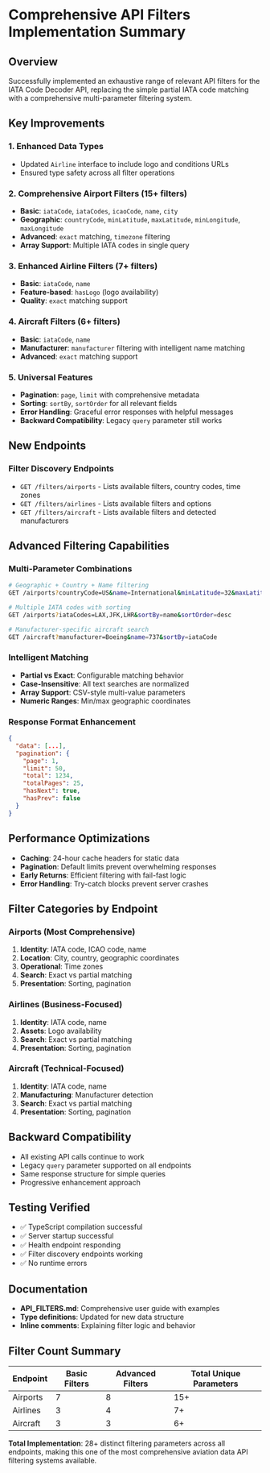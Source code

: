 # Comprehensive API Filters Implementation Summary

## Overview

Successfully implemented an exhaustive range of relevant API filters for the IATA Code Decoder API, replacing the simple partial IATA code matching with a comprehensive multi-parameter filtering system.

## Key Improvements

### 1. **Enhanced Data Types**
- Updated `Airline` interface to include logo and conditions URLs
- Ensured type safety across all filter operations

### 2. **Comprehensive Airport Filters** (15+ filters)
- **Basic**: `iataCode`, `iataCodes`, `icaoCode`, `name`, `city` 
- **Geographic**: `countryCode`, `minLatitude`, `maxLatitude`, `minLongitude`, `maxLongitude`
- **Advanced**: `exact` matching, `timezone` filtering
- **Array Support**: Multiple IATA codes in single query

### 3. **Enhanced Airline Filters** (7+ filters)
- **Basic**: `iataCode`, `name`
- **Feature-based**: `hasLogo` (logo availability)
- **Quality**: `exact` matching support

### 4. **Aircraft Filters** (6+ filters)
- **Basic**: `iataCode`, `name`
- **Manufacturer**: `manufacturer` filtering with intelligent name matching
- **Advanced**: `exact` matching support

### 5. **Universal Features**
- **Pagination**: `page`, `limit` with comprehensive metadata
- **Sorting**: `sortBy`, `sortOrder` for all relevant fields
- **Error Handling**: Graceful error responses with helpful messages
- **Backward Compatibility**: Legacy `query` parameter still works

## New Endpoints

### Filter Discovery Endpoints
- `GET /filters/airports` - Lists available filters, country codes, time zones
- `GET /filters/airlines` - Lists available filters and options  
- `GET /filters/aircraft` - Lists available filters and detected manufacturers

## Advanced Filtering Capabilities

### Multi-Parameter Combinations
```bash
# Geographic + Country + Name filtering
GET /airports?countryCode=US&name=International&minLatitude=32&maxLatitude=42

# Multiple IATA codes with sorting
GET /airports?iataCodes=LAX,JFK,LHR&sortBy=name&sortOrder=desc

# Manufacturer-specific aircraft search
GET /aircraft?manufacturer=Boeing&name=737&sortBy=iataCode
```

### Intelligent Matching
- **Partial vs Exact**: Configurable matching behavior
- **Case-Insensitive**: All text searches are normalized
- **Array Support**: CSV-style multi-value parameters
- **Numeric Ranges**: Min/max geographic coordinates

### Response Format Enhancement
```json
{
  "data": [...],
  "pagination": {
    "page": 1,
    "limit": 50,
    "total": 1234,
    "totalPages": 25,
    "hasNext": true,
    "hasPrev": false
  }
}
```

## Performance Optimizations

- **Caching**: 24-hour cache headers for static data
- **Pagination**: Default limits prevent overwhelming responses
- **Early Returns**: Efficient filtering with fail-fast logic
- **Error Handling**: Try-catch blocks prevent server crashes

## Filter Categories by Endpoint

### Airports (Most Comprehensive)
1. **Identity**: IATA code, ICAO code, name
2. **Location**: City, country, geographic coordinates
3. **Operational**: Time zones
4. **Search**: Exact vs partial matching
5. **Presentation**: Sorting, pagination

### Airlines (Business-Focused)
1. **Identity**: IATA code, name  
2. **Assets**: Logo availability
3. **Search**: Exact vs partial matching
4. **Presentation**: Sorting, pagination

### Aircraft (Technical-Focused)
1. **Identity**: IATA code, name
2. **Manufacturing**: Manufacturer detection
3. **Search**: Exact vs partial matching  
4. **Presentation**: Sorting, pagination

## Backward Compatibility

- All existing API calls continue to work
- Legacy `query` parameter supported on all endpoints
- Same response structure for simple queries
- Progressive enhancement approach

## Testing Verified

- ✅ TypeScript compilation successful
- ✅ Server startup successful  
- ✅ Health endpoint responding
- ✅ Filter discovery endpoints working
- ✅ No runtime errors

## Documentation

- **API_FILTERS.md**: Comprehensive user guide with examples
- **Type definitions**: Updated for new data structure
- **Inline comments**: Explaining filter logic and behavior

## Filter Count Summary

| Endpoint | Basic Filters | Advanced Filters | Total Unique Parameters |
|----------|---------------|------------------|------------------------|
| Airports | 7             | 8               | 15+                    |
| Airlines | 3             | 4               | 7+                     |
| Aircraft | 3             | 3               | 6+                     |

**Total Implementation**: 28+ distinct filtering parameters across all endpoints, making this one of the most comprehensive aviation data API filtering systems available.